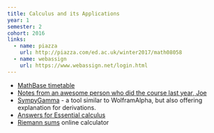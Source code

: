 ```yaml
---
title: Calculus and its Applications
year: 1
semester: 2
cohort: 2016
links:
  - name: piazza
    url: http://piazza.com/ed.ac.uk/winter2017/math08058
  - name: webassign
    url: https://www.webassign.net/login.html
---
```

- [MathBase timetable](/static/year1/mathbase-sem2-timetable.png)
- [Notes from an awesome person who did the course last year, Joe](https://moo.joe.fo/cap/reference.pdf)
- [SympyGamma](http://www.sympygamma.com/) - a tool similar to WolframAlpha, but also offering explanation for derivations. 
- [Answers for Essential calculus](http://slader.com/textbook/9781133112280-stewart-essential-calculus-early-transcendentals-2nd-edition/)
- [Riemann sums](https://www.desmos.com/calculator/tgyr42ezjq) online calculator

<!--
-   If you bought your book second-hand, you will need to buy a
    WebAssign code.
    - First [enroll here](https://www.webassign.net/v4cgi/selfenroll/classkey.html).
    - You can get the class key from [here](https://www.learn.ed.ac.uk/bbcswebdav/pid-2194925-dt-content-rid-4176382_1/courses/MATH080582016-7SV1SEM2/syllabus-CAP2017%281%29.pdf). Make sure you're already logged into Learn before clicking that link.
    - The class key is EVERYTHING on the line with the numbers (the institution code does not contain numbers)
    - To buy a WebAssign code, go into Blackwell's and ask the desk at the back (on the education floor) for a WebAssign code.
      - If you try to buy it online through the system, the code will cost $$$ (yes, three digits).
      - In store it costs £30.
    - **You can use the WebAssign system for free during the first two weeks before it asks you for the code.**
    - When you try to log in, it will ask for a code or ask you if you want to continue the trial. That's where you enter the code.
-->
